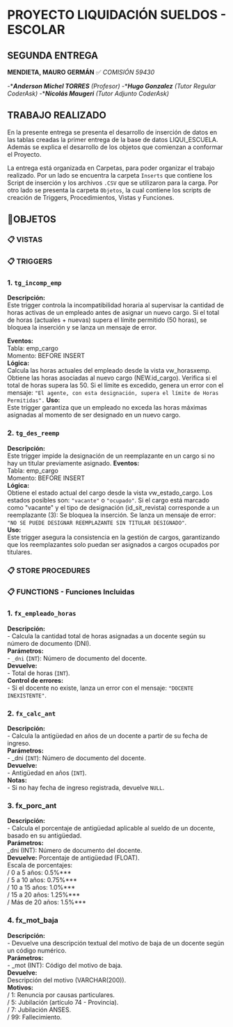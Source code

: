 # PROYECTO LIQUIDACIÓN SUELDOS - ESCOLAR # 
## SEGUNDA ENTREGA ##
**MENDIETA, MAURO GERMÁN**
:white_check_mark: *COMISIÓN 59430*

-****Anderson Michel TORRES*** *(Profesor)*
-****Hugo Gonzalez*** *(Tutor Regular CoderAsk)*
-****Nicolás Maugeri*** *(Tutor Adjunto CoderAsk)*

## TRABAJO REALIZADO

En la presente entrega se presenta el desarrollo de inserción de datos en las tablas creadas la primer entrega de la base de datos LIQUI_ESCUELA.
Además se explica el desarrollo de los objetos que comienzan a conformar el Proyecto.

La entrega está organizada en Carpetas, para poder organizar el trabajo realizado. 
Por un lado se encuentra la carpeta `Inserts` que contiene los Script de inserción y los archivos `.CSV` que se utilizaron para la carga.
Por otro lado se presenta la carpeta `Objetos`, la cual contiene los scripts de creación de Triggers, Procedimientos, Vistas y Funciones.

## 📂OBJETOS

### :clipboard: VISTAS

### :clipboard: TRIGGERS
### 1. `tg_incomp_emp`  
**Descripción:**  
Este trigger controla la incompatibilidad horaria al supervisar la cantidad de horas activas de un empleado antes de asignar un nuevo cargo.
Si el total de horas (actuales + nuevas) supera el límite permitido (50 horas), se bloquea la inserción y se lanza un mensaje de error.

**Eventos:**  
Tabla: emp_cargo  
Momento: BEFORE INSERT  
**Lógica:**  
Calcula las horas actuales del empleado desde la vista vw_horasxemp.
Obtiene las horas asociadas al nuevo cargo (NEW.id_cargo).
Verifica si el total de horas supera las 50.
Si el límite es excedido, genera un error con el mensaje: `"El agente, con esta designación, supera el límite de Horas Permitidas".`
**Uso:**    
Este trigger garantiza que un empleado no exceda las horas máximas asignadas al momento de ser designado en un nuevo cargo.

### 2. `tg_des_reemp`
**Descripción:**  
Este trigger impide la designación de un reemplazante en un cargo si no hay un titular previamente asignado.
**Eventos:**  
Tabla: emp_cargo  
Momento: BEFORE INSERT  
**Lógica:**  
Obtiene el estado actual del cargo desde la vista vw_estado_cargo.
Los estados posibles son: `"vacante"` o `"ocupado"`.
Si el cargo está marcado como "vacante" y el tipo de designación (id_sit_revista) corresponde a un reemplazante (3):
Se bloquea la inserción.
Se lanza un mensaje de error: `"NO SE PUEDE DESIGNAR REEMPLAZANTE SIN TITULAR DESIGNADO"`.  
**Uso:**   
Este trigger asegura la consistencia en la gestión de cargos, garantizando que los reemplazantes solo puedan ser asignados a cargos ocupados por titulares.

### :clipboard: STORE PROCEDURES
 

### :clipboard: FUNCTIONS - Funciones Incluidas 
### 1. `fx_empleado_horas`      
**Descripción:**             
      - Calcula la cantidad total de horas asignadas a un docente según su número de documento (DNI).        
**Parámetros:**                  
      - `_dni` (`INT`): Número de documento del docente.        
**Devuelve:**                    
      - Total de horas (`INT`).        
**Control de errores:**                    
      - Si el docente no existe, lanza un error con el mensaje: `"DOCENTE INEXISTENTE"`.      

### 2. `fx_calc_ant`      
**Descripción:**          
    - Calcula la antigüedad en años de un docente a partir de su fecha de ingreso.      
**Parámetros:**          
    - _dni (`INT`): Número de documento del docente.      
**Devuelve:**          
    - Antigüedad en años (`INT`).      
**Notas:**          
    - Si no hay fecha de ingreso registrada, devuelve `NULL`.      

### 3. fx_porc_ant      
**Descripción:**      
      - Calcula el porcentaje de antigüedad aplicable al sueldo de un docente, basado en su antigüedad.      
**Parámetros:**            
      _dni (INT): Número de documento del docente.            
**Devuelve:** Porcentaje de antigüedad (FLOAT).      
      Escala de porcentajes:      
                   / 0 a 5 años: 0.5%***      
                   / 5 a 10 años: 0.75%***      
                   / 10 a 15 años: 1.0%***      
                   / 15 a 20 años: 1.25%***      
                   / Más de 20 años: 1.5%***      

### 4. fx_mot_baja
**Descripción:**      
      - Devuelve una descripción textual del motivo de baja de un docente según un código numérico.    
**Parámetros:**      
      - _mot (INT): Código del motivo de baja.      
**Devuelve:**      
Descripción del motivo (VARCHAR(200)).      
**Motivos:**            
       / 1: Renuncia por causas particulares.      
       / 5: Jubilación (artículo 74 - Provincia).            
       / 7: Jubilación ANSES.            
       / 99: Fallecimiento.    
